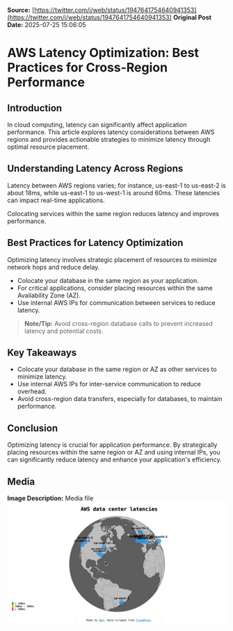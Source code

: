 **Source:** [https://twitter.com/i/web/status/1947641754640941353](https://twitter.com/i/web/status/1947641754640941353)
**Original Post Date:** 2025-07-25 15:06:05

# AWS Latency Optimization: Best Practices for Cross-Region Performance

## Introduction
In cloud computing, latency can significantly affect application performance. This article explores latency considerations between AWS regions and provides actionable strategies to minimize latency through optimal resource placement.

## Understanding Latency Across Regions

Latency between AWS regions varies; for instance, us-east-1 to us-east-2 is about 18ms, while us-east-1 to us-west-1 is around 60ms. These latencies can impact real-time applications.

Colocating services within the same region reduces latency and improves performance.

## Best Practices for Latency Optimization

Optimizing latency involves strategic placement of resources to minimize network hops and reduce delay.

- Colocate your database in the same region as your application.
- For critical applications, consider placing resources within the same Availability Zone (AZ).
- Use internal AWS IPs for communication between services to reduce latency.

> **Note/Tip:** Avoid cross-region database calls to prevent increased latency and potential costs.

## Key Takeaways

- Colocate your database in the same region or AZ as other services to minimize latency.
- Use internal AWS IPs for inter-service communication to reduce overhead.
- Avoid cross-region data transfers, especially for databases, to maintain performance.

## Conclusion
Optimizing latency is crucial for application performance. By strategically placing resources within the same region or AZ and using internal IPs, you can significantly reduce latency and enhance your application's efficiency.


## Media

**Image Description:** Media file
![Media file](./media/image_1.jpg)